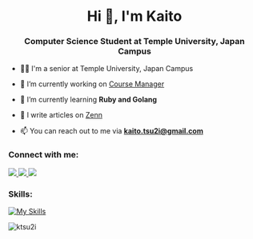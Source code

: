 <h1 align="center">Hi 👋, I'm Kaito</h1>
<h3 align="center">Computer Science Student at Temple University, Japan Campus</h3>

- 👨‍💻 I'm a senior at Temple University, Japan Campus

- 🔭 I’m currently working on [Course Manager](https://github.com/ktsu2i/course-manager)

- 🌱 I’m currently learning **Ruby and Golang**

- 📝 I write articles on [Zenn](https://zenn.dev/ktsu2i)

- 📫 You can reach out to me via **kaito.tsu2i@gmail.com**

### Connect with me:

<p>
  <a href="https://twitter.com/kaito_tsu2i">
    <img src="https://skillicons.dev/icons?i=twitter" />
  </a>
  <a href="https://instagram.com/kaito_aujla">
    <img src="https://skillicons.dev/icons?i=instagram" />
  </a>
  <a href="https://linkedin.com/in/kaito-tsutsui-957a90210">
    <img src="https://skillicons.dev/icons?i=linkedin" />
  </a>
</p>

### Skills:

[![My Skills](https://skillicons.dev/icons?i=html,css,tailwind,js,ts,react,next,nodejs,py,fastapi,ruby,rails,go,java,kotlin,c,git,mysql,postgres,mongo,sqlite,firebase,supabase,docker&perline=8)](https://skillicons.dev)

<p>
  <img src="https://github-readme-stats.vercel.app/api/top-langs/?username=ktsu2i&layout=compact&theme=dark" alt="ktsu2i" />
</p>
